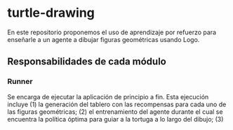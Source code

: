 # turtle-drawing

En este repositorio proponemos el uso de aprendizaje por refuerzo para enseñarle a un agente a dibujar figuras geométricas usando Logo. 

## Responsabilidades de cada módulo

### Runner

Se encarga de ejecutar la aplicación de principio a fin. Esta ejecución incluye (1) la generación del tablero con las recompensas para cada uno de las figuras geométricas; (2) el entrenamiento del agente durante el cual se encuentra la política óptima para guiar a la tortuga a lo largo del dibujo; (3)